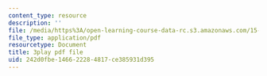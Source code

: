 ```yaml
---
content_type: resource
description: ''
file: /media/https%3A/open-learning-course-data-rc.s3.amazonaws.com/15-s50-poker-theory-and-analytics-january-iap-2015/242d0fbe146622284817ce385931d395_tXVDY1HvrVU.pdf
file_type: application/pdf
resourcetype: Document
title: 3play pdf file
uid: 242d0fbe-1466-2228-4817-ce385931d395
---
```

